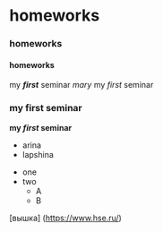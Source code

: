 # homeworks
### homeworks
#### homeworks
my ***first*** seminar
_mary_
my _first_ seminar
### my **first** seminar
**my *first* seminar**
- arina
- lapshina
+ one
+ two
  + A
  + B
  
[вышка] (https://www.hse.ru/)
